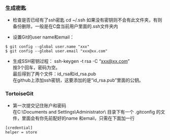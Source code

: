 ### 生成密匙
- 检查是否已经有了ssh密匙
cd ~/.ssh
如果没有密钥则不会有此文件夹，有则备份删除，一般是在C盘当前用户里面的.ssh文件夹内

- 设置Git的user name和email：
```
$ git config --global user.name "xxx"
$ git config --global user.email "xxx@xx.com"
```

- 生成SSH密钥过程：
ssh-keygen -t rsa -C “xxx@xx.com”   
按3个回车，密码为空。   
最后得到了两个文件：id_rsa和id_rsa.pub   
在github上添加ssh密钥，这要添加的是“id_rsa.pub”里面的公钥。

### TortoiseGit 
- 第一次提交记住账户和密码   
在C:\Documents and Settings\Administrator\ 目录下有一个  .gitconfig 的文件，里面会有你先前配好的name 和email，只需在下面加一行
```
[credential] 
helper = store
```


